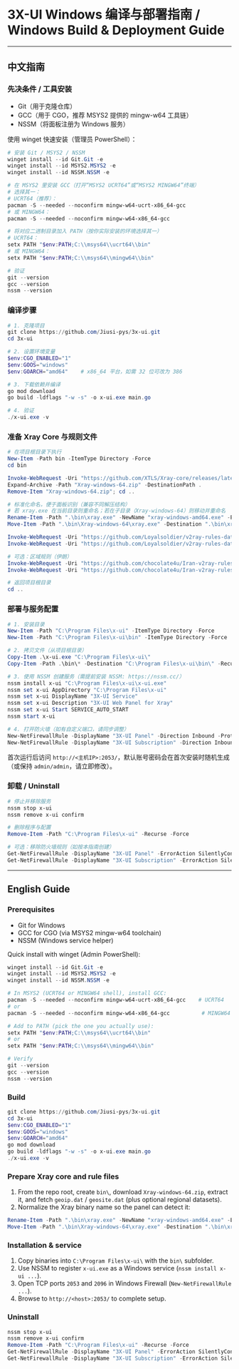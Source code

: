# 3X-UI Windows 编译与部署指南 / Windows Build & Deployment Guide

---

## 中文指南

### 先决条件 / 工具安装

- Git（用于克隆仓库）
- GCC（用于 CGO，推荐 MSYS2 提供的 mingw-w64 工具链）
- NSSM（将面板注册为 Windows 服务）

使用 winget 快速安装（管理员 PowerShell）：

```powershell
# 安装 Git / MSYS2 / NSSM
winget install --id Git.Git -e
winget install --id MSYS2.MSYS2 -e
winget install --id NSSM.NSSM -e

# 在 MSYS2 里安装 GCC（打开“MSYS2 UCRT64”或“MSYS2 MINGW64”终端）
# 选择其一：
# UCRT64（推荐）：
pacman -S --needed --noconfirm mingw-w64-ucrt-x86_64-gcc
# 或 MINGW64：
pacman -S --needed --noconfirm mingw-w64-x86_64-gcc

# 将对应二进制目录加入 PATH（按你实际安装的环境选择其一）
# UCRT64：
setx PATH "$env:PATH;C:\\msys64\\ucrt64\\bin"
# 或 MINGW64：
setx PATH "$env:PATH;C:\\msys64\\mingw64\\bin"

# 验证
git --version
gcc --version
nssm --version
```

### 编译步骤

```powershell
# 1. 克隆项目
git clone https://github.com/Jiusi-pys/3x-ui.git
cd 3x-ui

# 2. 设置环境变量
$env:CGO_ENABLED="1"
$env:GOOS="windows"
$env:GOARCH="amd64"    # x86_64 平台，如需 32 位可改为 386

# 3. 下载依赖并编译
go mod download
go build -ldflags "-w -s" -o x-ui.exe main.go

# 4. 验证
./x-ui.exe -v
```

### 准备 Xray Core 与规则文件

```powershell
# 在项目根目录下执行
New-Item -Path bin -ItemType Directory -Force
cd bin

Invoke-WebRequest -Uri "https://github.com/XTLS/Xray-core/releases/latest/download/Xray-windows-64.zip" -OutFile "Xray-windows-64.zip"
Expand-Archive -Path "Xray-windows-64.zip" -DestinationPath .
Remove-Item "Xray-windows-64.zip"; cd ..

# 标准化命名，便于面板识别（兼容不同解压结构）
# 若 xray.exe 在当前目录则重命名；若在子目录（Xray-windows-64）则移动并重命名
Rename-Item -Path ".\bin\xray.exe" -NewName "xray-windows-amd64.exe" -ErrorAction SilentlyContinue
Move-Item -Path ".\bin\Xray-windows-64\xray.exe" -Destination ".\bin\xray-windows-amd64.exe" -ErrorAction SilentlyContinue

Invoke-WebRequest -Uri "https://github.com/Loyalsoldier/v2ray-rules-dat/releases/latest/download/geoip.dat" -OutFile ".\\bin\\geoip.dat"
Invoke-WebRequest -Uri "https://github.com/Loyalsoldier/v2ray-rules-dat/releases/latest/download/geosite.dat" -OutFile ".\\bin\\geosite.dat"

# 可选：区域规则（伊朗）
Invoke-WebRequest -Uri "https://github.com/chocolate4u/Iran-v2ray-rules/releases/latest/download/geoip.dat" -OutFile ".\\bin\\geoip_IR.dat"
Invoke-WebRequest -Uri "https://github.com/chocolate4u/Iran-v2ray-rules/releases/latest/download/geosite.dat" -OutFile ".\\bin\\geosite_IR.dat"

# 返回项目根目录
cd ..
```

### 部署与服务配置

```powershell
# 1. 安装目录
New-Item -Path "C:\Program Files\x-ui" -ItemType Directory -Force
New-Item -Path "C:\Program Files\x-ui\bin" -ItemType Directory -Force

# 2. 拷贝文件（从项目根目录）
Copy-Item .\x-ui.exe "C:\Program Files\x-ui\"
Copy-Item -Path .\bin\* -Destination "C:\Program Files\x-ui\bin\" -Recurse -Force

# 3. 使用 NSSM 创建服务（需提前安装 NSSM: https://nssm.cc/）
nssm install x-ui "C:\Program Files\x-ui\x-ui.exe"
nssm set x-ui AppDirectory "C:\Program Files\x-ui"
nssm set x-ui DisplayName "3X-UI Service"
nssm set x-ui Description "3X-UI Web Panel for Xray"
nssm set x-ui Start SERVICE_AUTO_START
nssm start x-ui

# 4. 打开防火墙（如有自定义端口，请同步调整）
New-NetFirewallRule -DisplayName "3X-UI Panel" -Direction Inbound -Protocol TCP -LocalPort 2053 -Action Allow
New-NetFirewallRule -DisplayName "3X-UI Subscription" -Direction Inbound -Protocol TCP -LocalPort 2096 -Action Allow
```

首次运行后访问 `http://<主机IP>:2053/`，默认账号密码会在首次安装时随机生成（或保持 `admin/admin`，请立即修改）。

### 卸载 / Uninstall

```powershell
# 停止并移除服务
nssm stop x-ui
nssm remove x-ui confirm

# 删除程序与配置
Remove-Item -Path "C:\Program Files\x-ui" -Recurse -Force

# 可选：移除防火墙规则（如按本指南创建）
Get-NetFirewallRule -DisplayName "3X-UI Panel" -ErrorAction SilentlyContinue | Remove-NetFirewallRule
Get-NetFirewallRule -DisplayName "3X-UI Subscription" -ErrorAction SilentlyContinue | Remove-NetFirewallRule
```

---

## English Guide

### Prerequisites

- Git for Windows
- GCC for CGO (via MSYS2 mingw-w64 toolchain)
- NSSM (Windows service helper)

Quick install with winget (Admin PowerShell):

```powershell
winget install --id Git.Git -e
winget install --id MSYS2.MSYS2 -e
winget install --id NSSM.NSSM -e

# In MSYS2 (UCRT64 or MINGW64 shell), install GCC:
pacman -S --needed --noconfirm mingw-w64-ucrt-x86_64-gcc    # UCRT64
# or
pacman -S --needed --noconfirm mingw-w64-x86_64-gcc          # MINGW64

# Add to PATH (pick the one you actually use):
setx PATH "$env:PATH;C:\\msys64\\ucrt64\\bin"
# or
setx PATH "$env:PATH;C:\\msys64\\mingw64\\bin"

# Verify
git --version
gcc --version
nssm --version
```

### Build

```powershell
git clone https://github.com/Jiusi-pys/3x-ui.git
cd 3x-ui
$env:CGO_ENABLED="1"
$env:GOOS="windows"
$env:GOARCH="amd64"
go mod download
go build -ldflags "-w -s" -o x-ui.exe main.go
./x-ui.exe -v
```

### Prepare Xray core and rule files

1) From the repo root, create `bin\`, download `Xray-windows-64.zip`, extract it, and fetch `geoip.dat` / `geosite.dat` (plus optional regional datasets).
2) Normalize the Xray binary name so the panel can detect it:

```powershell
Rename-Item -Path ".\bin\xray.exe" -NewName "xray-windows-amd64.exe" -ErrorAction SilentlyContinue
Move-Item -Path ".\bin\Xray-windows-64\xray.exe" -Destination ".\bin\xray-windows-amd64.exe" -ErrorAction SilentlyContinue
```

### Installation & service

1. Copy binaries into `C:\Program Files\x-ui\` with the `bin\` subfolder.
2. Use NSSM to register `x-ui.exe` as a Windows service (`nssm install x-ui ...`).
3. Open TCP ports `2053` and `2096` in Windows Firewall (`New-NetFirewallRule ...`).
4. Browse to `http://<host>:2053/` to complete setup.

### Uninstall

```powershell
nssm stop x-ui
nssm remove x-ui confirm
Remove-Item -Path "C:\Program Files\x-ui" -Recurse -Force
Get-NetFirewallRule -DisplayName "3X-UI Panel" -ErrorAction SilentlyContinue | Remove-NetFirewallRule
Get-NetFirewallRule -DisplayName "3X-UI Subscription" -ErrorAction SilentlyContinue | Remove-NetFirewallRule
```
